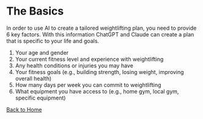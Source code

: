 # The Basics
In order to use AI to create a tailored weightlifting plan, you need to provide 6 key factors. With this information ChatGPT and Claude can create a plan that is specific to your life and goals. 

1. Your age and gender  
2. Your current fitness level and experience with weightlifting  
3. Any health conditions or injuries you may have  
4. Your fitness goals (e.g., building strength, losing weight, improving overall health)
5. How many days per week you can commit to weightlifting
6. What equipment you have access to (e.g., home gym, local gym, specific equipment)  

[Back to Home](README.md)  
